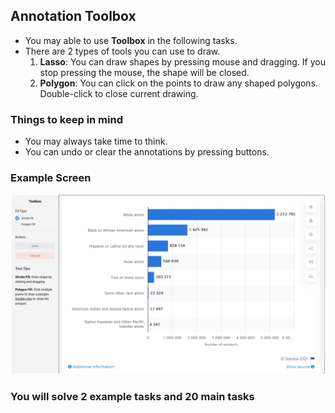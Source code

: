## Annotation Toolbox

- You may able to use **Toolbox** in the following tasks.
- There are 2 types of tools you can use to draw.
    1. **Lasso**: You can draw shapes by pressing mouse and dragging. If you stop pressing the mouse, the shape will be closed.
    2. **Polygon**: You can click on the points to draw any shaped polygons. Double-click to close current drawing.

### Things to keep in mind
- You may always take time to think.
- You can undo or clear the annotations by pressing buttons.


### Example Screen
![example](/tools/assets/importAnnot.png)

### You will solve 2 example tasks and 20 main tasks